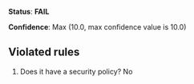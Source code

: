 **Status**: **FAIL**

**Confidence**: Max (10.0, max confidence value is 10.0)

## Violated rules

1.  Does it have a security policy? No
